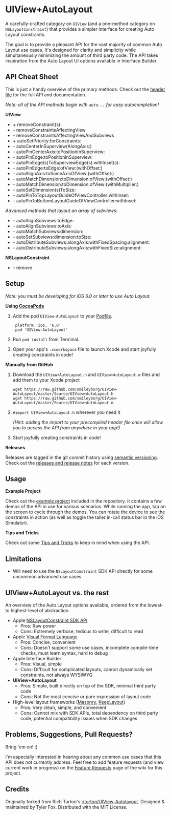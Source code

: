 UIView+AutoLayout
=================

A carefully-crafted category on `UIView` (and a one-method category on `NSLayoutConstraint`) that provides a simpler interface for creating Auto Layout constraints.

The goal is to provide a pleasant API for the vast majority of common Auto Layout use cases. It's designed for clarity and simplicity while simultaneously minimizing the amount of third party code. The API takes inspiration from the Auto Layout UI options available in Interface Builder.

API Cheat Sheet
---------------

This is just a handy overview of the primary methods. Check out the [header file](https://github.com/smileyborg/UIView-AutoLayout/blob/master/Source/UIView%2BAutoLayout.h) for the full API and documentation.

*Note: all of the API methods begin with `auto...` for easy autocompletion!*

**UIView**

*	\+ removeConstraint(s):
*	\- removeConstraintsAffectingView
*	\- removeConstraintsAffectingViewAndSubviews
*	\+ autoSetPriority:forConstraints:
*	\- autoCenterInSuperview(AlongAxis:)
*	\- autoPinCenterAxis:toPositionInSuperview:
*	\- autoPinEdge:toPositionInSuperview:
*	\- autoPinEdge(s)ToSuperviewEdge(s):withInset(s):
*	\- autoPinEdge:toEdge:ofView:(withOffset:)
*	\- autoAlignAxis:toSameAxisOfView:(withOffset:)
*	\- autoMatchDimension:toDimension:ofView:(withOffset:)
*	\- autoMatchDimension:toDimension:ofView:(withMultiplier:)
*	\- autoSetDimension(s)ToSize:
*	\- autoPinToTopLayoutGuideOfViewController:withInset:
*	\- autoPinToBottomLayoutGuideOfViewController:withInset:

*Advanced methods that layout an array of subviews:*

*	\- autoAlignSubviews:toEdge:
*	\- autoAlignSubviews:toAxis:
*	\- autoMatchSubviews:dimension:
*	\- autoSetSubviews:dimension:toSize:
*	\- autoDistributeSubviews:alongAxis:withFixedSpacing:alignment:
*	\- autoDistributeSubviews:alongAxis:withFixedSize:alignment:

**NSLayoutConstraint**

*	\- remove

Setup
-----
*Note: you must be developing for iOS 6.0 or later to use Auto Layout.*

**Using [CocoaPods](http://cocoapods.org)**

1. Add the pod `UIView-AutoLayout` to your [Podfile](https://github.com/CocoaPods/CocoaPods/wiki/A-Podfile).

    	platform :ios, '6.0'
    	pod 'UIView-AutoLayout'

2. Run `pod install` from Terminal.
3. Open your app's `.xcworkspace` file to launch Xcode and start joyfully creating constraints in code!

**Manually from GitHub**

1.	Download the `UIView+AutoLayout.h` and `UIView+AutoLayout.m` files and add them to your Xcode project

    	wget https://raw.github.com/smileyborg/UIView-AutoLayout/master/Source/UIView+AutoLayout.h
    	wget https://raw.github.com/smileyborg/UIView-AutoLayout/master/Source/UIView+AutoLayout.m

2.	`#import UIView+AutoLayout.h` wherever you need it

	*(Hint: adding the import to your precompiled header file once will allow you to access the API from anywhere in your app!)*
3.	Start joyfully creating constraints in code!


**Releases**

Releases are tagged in the git commit history using [semantic versioning](http://semver.org). Check out the [releases and release notes](https://github.com/smileyborg/UIView-AutoLayout/releases) for each version.

Usage
-----

**Example Project**

Check out the [example project](https://github.com/smileyborg/UIView-AutoLayout/blob/master/Example/) included in the repository. It contains a few demos of the API in use for various scenarios. While running the app, tap on the screen to cycle through the demos. You can rotate the device to see the constraints in action (as well as toggle the taller in-call status bar in the iOS Simulator).

**Tips and Tricks**

Check out some [Tips and Tricks](https://github.com/smileyborg/UIView-AutoLayout/wiki/Tips-and-Tricks) to keep in mind when using the API.

Limitations
-----------

*	Will need to use the `NSLayoutConstraint` SDK API directly for some uncommon advanced use cases

UIView+AutoLayout vs. the rest
------------------------------

An overview of the Auto Layout options available, ordered from the lowest- to highest-level of abstraction.

*	Apple [NSLayoutConstraint SDK API](https://developer.apple.com/library/ios/documentation/AppKit/Reference/NSLayoutConstraint_Class/NSLayoutConstraint/NSLayoutConstraint.html#//apple_ref/doc/uid/TP40010628-CH1-SW18)
 	*	Pros: Raw power
	*	Cons: Extremely verbose, tedious to write, difficult to read
*	Apple [Visual Format Language](http://developer.apple.com/library/ios/documentation/UserExperience/Conceptual/AutolayoutPG/Articles/formatLanguage.html)
	*	Pros: Concise, convenient
	*	Cons: Doesn't support some use cases, incomplete compile-time checks, must learn syntax, hard to debug
*	Apple Interface Builder
	*	Pros: Visual, simple
	* 	Cons: Difficult for complicated layouts, cannot dynamically set constraints, not always WYSIWYG
*	**UIView+AutoLayout**
	*	Pros: Simple, built directly on top of the SDK, minimal third party code
	*	Cons: Not the most concise or pure expression of layout code
*	High-level layout frameworks ([Masonry](https://github.com/cloudkite/Masonry), [KeepLayout](https://github.com/iMartinKiss/KeepLayout))
	*	Pros: Very clean, simple, and convenient 
	*	Cons: Cannot mix with SDK APIs, total dependency on third party code, potential compatibility issues when SDK changes

Problems, Suggestions, Pull Requests?
-------------------------------------

Bring 'em on! :)

I'm especially interested in hearing about any common use cases that this API does not currently address. Feel free to add feature requests (and view current work in progress) on the [Feature Requests](https://github.com/smileyborg/UIView-AutoLayout/wiki/Feature-Requests) page of the wiki for this project.

Credits
-------

Originally forked from Rich Turton's [jrturton/UIView-Autolayout](https://github.com/jrturton/UIView-Autolayout). Designed & maintained by Tyler Fox. Distributed with the MIT License.
